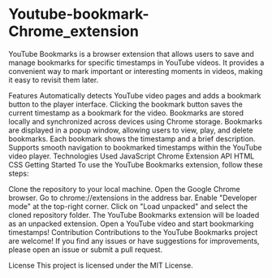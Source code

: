 # Youtube-bookmark-Chrome_extension
YouTube Bookmarks is a browser extension that allows users to save and manage bookmarks for specific timestamps in YouTube videos. It provides a convenient way to mark important or interesting moments in videos, making it easy to revisit them later.

Features
Automatically detects YouTube video pages and adds a bookmark button to the player interface.
Clicking the bookmark button saves the current timestamp as a bookmark for the video.
Bookmarks are stored locally and synchronized across devices using Chrome storage.
Bookmarks are displayed in a popup window, allowing users to view, play, and delete bookmarks.
Each bookmark shows the timestamp and a brief description.
Supports smooth navigation to bookmarked timestamps within the YouTube video player.
Technologies Used
JavaScript
Chrome Extension API
HTML
CSS
Getting Started
To use the YouTube Bookmarks extension, follow these steps:

Clone the repository to your local machine.
Open the Google Chrome browser.
Go to chrome://extensions in the address bar.
Enable "Developer mode" at the top-right corner.
Click on "Load unpacked" and select the cloned repository folder.
The YouTube Bookmarks extension will be loaded as an unpacked extension.
Open a YouTube video and start bookmarking timestamps!
Contribution
Contributions to the YouTube Bookmarks project are welcome! If you find any issues or have suggestions for improvements, please open an issue or submit a pull request.

License
This project is licensed under the MIT License.
